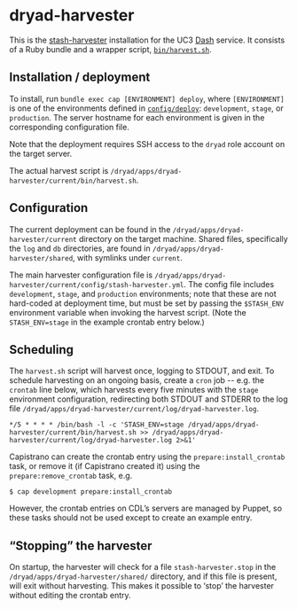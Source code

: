 # dryad-harvester

This is the [stash-harvester](https://github.com/CDLUC3/stash-harvester)
installation for the UC3 [Dash](https://github.com/CDLUC3/dashv2) service.
It consists of a Ruby bundle and a wrapper script, 
[`bin/harvest.sh`](bin/harvest.sh).

## Installation / deployment

To install, run `bundle exec cap [ENVIRONMENT] deploy`, where `[ENVIRONMENT]`
is one of the environments defined in [`config/deploy`](config/deploy):
`development`, `stage`, or `production`. The server hostname for each environment
is given in the corresponding configuration file.

Note that the deployment requires SSH access to the `dryad` role account on the
target server.

The actual harvest script is `/dryad/apps/dryad-harvester/current/bin/harvest.sh`.

## Configuration

The current deployment can be found in the `/dryad/apps/dryad-harvester/current`
directory on the target machine. Shared files, specifically the `log` and `db` 
directories, are found in `/dryad/apps/dryad-harvester/shared`, with symlinks 
under `current`.

The main harvester configuration file is
`/dryad/apps/dryad-harvester/current/config/stash-harvester.yml`. The config
file includes `development`, `stage`, and `production` environments; note that
these are not hard-coded at deployment time, but must be set by passing the
`$STASH_ENV` environment variable when invoking the harvest script. (Note the
`STASH_ENV=stage` in the example crontab entry below.)

## Scheduling

The `harvest.sh` script will harvest once, logging to STDOUT, and exit. To
schedule harvesting on an ongoing basis, create a `cron` job -- e.g. the
`crontab` line below, which harvests every five minutes with the `stage` 
environment configuration, redirecting both STDOUT and STDERR to the log
file `/dryad/apps/dryad-harvester/current/log/dryad-harvester.log`.

```
*/5 * * * * /bin/bash -l -c 'STASH_ENV=stage /dryad/apps/dryad-harvester/current/bin/harvest.sh >> /dryad/apps/dryad-harvester/current/log/dryad-harvester.log 2>&1'
```

Capistrano can create the crontab entry using the `prepare:install_crontab`
task, or remove it (if Capistrano created it) using the `prepare:remove_crontab`
task, e.g.

`$ cap development prepare:install_crontab`

However, the crontab entries on CDL’s servers are managed by Puppet, so
these tasks should not be used except to create an example entry.

## “Stopping” the harvester

On startup, the harvester will check for a file
`stash-harvester.stop` in the `/dryad/apps/dryad-harvester/shared/`
directory, and if this file is present, will exit without harvesting.
This makes it possible to ‘stop’ the harvester without editing the crontab
entry.
